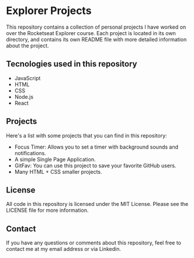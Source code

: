 # Explorer Projects
This repository contains a collection of personal projects I have worked on over the Rocketseat Explorer course.
Each project is located in its own directory, and contains its own README file with more detailed information about the project.

## Tecnologies used in this repository
- JavaScript
- HTML
- CSS
- Node.js
- React

## Projects
Here's a list with some projects that you can find in this repository:
- Focus Timer: Allows you to set a timer with background sounds and notifications.
- A simple Single Page Application.
- GitFav: You can use this project to save your favorite GitHub users.
- Many HTML + CSS smaller projects.

## License
All code in this repository is licensed under the MIT License. Please see the LICENSE file for more information.

## Contact
If you have any questions or comments about this repository, feel free to contact me at my email address or via Linkedin.
